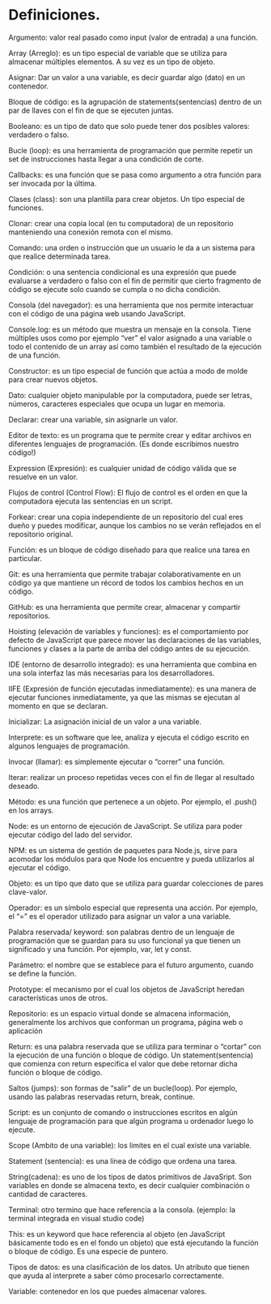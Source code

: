 # Definiciones.

Argumento: valor real pasado como input (valor de entrada) a una función.

Array (Arreglo): es un tipo especial de variable que se utiliza para almacenar múltiples elementos. A su vez es un tipo de objeto.

Asignar: Dar un valor a una variable, es decir guardar algo (dato) en un contenedor.

Bloque de código: es la agrupación de statements(sentencias) dentro de un par de llaves con el fin de que se ejecuten juntas.

Booleano: es un tipo de dato que solo puede tener dos posibles valores: verdadero o falso.

Bucle (loop): es una herramienta de programación que permite repetir un set de instrucciones hasta llegar a una condición de corte.

Callbacks: es una función que se pasa como argumento a otra función para ser invocada por la última.

Clases (class): son una plantilla para crear objetos. Un tipo especial de funciones.

Clonar: crear una copia local (en tu computadora) de un repositorio manteniendo una conexión remota con el mismo.

Comando: una orden o instrucción que un usuario le da a un sistema para que realice determinada tarea.

Condición: o una sentencia condicional es una expresión que puede evaluarse a verdadero o falso con el fin de permitir que cierto fragmento de código se ejecute solo cuando se cumpla o no dicha condición.

Consola (del navegador): es una herramienta que nos permite interactuar con el código de una página web usando JavaScript.

Console.log: es un método que muestra un mensaje en la consola. Tiene múltiples usos como por ejemplo “ver” el valor asignado a una variable o todo el contenido de un array así como también el resultado de la ejecución de una función.

Constructor: es un tipo especial de función que actúa a modo de molde para crear nuevos objetos.

Dato: cualquier objeto manipulable por la computadora, puede ser letras, números, caracteres especiales que ocupa un lugar en memoria.

Declarar: crear una variable, sin asignarle un valor.

Editor de texto: es un programa que te permite crear y editar archivos en diferentes lenguajes de programación. (Es donde escribimos nuestro código!)

Expression (Expresión): es cualquier unidad de código válida que se resuelve en un valor.

Flujos de control (Control Flow): El flujo de control es el orden en que la computadora ejecuta las sentencias en un script.

Forkear: crear una copia independiente de un repositorio del cual eres dueño y puedes modificar, aunque los cambios no se verán reflejados en el repositorio original.

Función: es un bloque de código diseñado para que realice una tarea en particular.

Git: es una herramienta que permite trabajar colaborativamente en un código ya que mantiene un récord de todos los cambios hechos en un código.

GitHub: es una herramienta que permite crear, almacenar y compartir repositorios.

Hoisting (elevación de variables y funciones): es el comportamiento por defecto de JavaScript que parece mover las declaraciones de las variables, funciones y clases a la parte de arriba del código antes de su ejecución.

IDE (entorno de desarrollo integrado): es una herramienta que combina en una sola interfaz las más necesarias para los desarrolladores.

IIFE (Expresión de función ejecutadas inmediatamente): es una manera de ejecutar funciones inmediatamente, ya que las mismas se ejecutan al momento en que se declaran.

Inicializar: La asignación inicial de un valor a una variable.

Interprete: es un software que lee, analiza y ejecuta el código escrito en algunos lenguajes de programación.

Invocar (llamar): es simplemente ejecutar o “correr” una función.

Iterar: realizar un proceso repetidas veces con el fin de llegar al resultado deseado.

Método: es una función que pertenece a un objeto. Por ejemplo, el .push() en los arrays.

Node: es un entorno de ejecución de JavaScript. Se utiliza para poder ejecutar código del lado del servidor.

NPM: es un sistema de gestión de paquetes para Node.js, sirve para acomodar los módulos para que Node los encuentre y pueda utilizarlos al ejecutar el código.

Objeto: es un tipo que dato que se utiliza para guardar colecciones de pares clave-valor.

Operador: es un símbolo especial que representa una acción. Por ejemplo, el “=” es el operador utilizado para asignar un valor a una variable.

Palabra reservada/ keyword: son palabras dentro de un lenguaje de programación que se guardan para su uso funcional ya que tienen un significado y una función. Por ejemplo, var, let y const.

Parámetro: el nombre que se establece para el futuro argumento, cuando se define la función.

Prototype: el mecanismo por el cual los objetos de JavaScript heredan características unos de otros.

Repositorio: es un espacio virtual donde se almacena información, generalmente los archivos que conforman un programa, página web o aplicación

Return: es una palabra reservada que se utiliza para terminar o “cortar” con la ejecución de una función o bloque de código. Un statement(sentencia) que comienza con return especifica el valor que debe retornar dicha función o bloque de código.

Saltos (jumps): son formas de “salir” de un bucle(loop). Por ejemplo, usando las palabras reservadas return, break, continue.

Script: es un conjunto de comando o instrucciones escritos en algún lenguaje de programación para que algún programa u ordenador luego lo ejecute.

Scope (Ambito de una variable): los limites en el cual existe una variable.

Statement (sentencia): es una línea de código que ordena una tarea.

String(cadena): es uno de los tipos de datos primitivos de JavaSript. Son variables en donde se almacena texto, es decir cualquier combinación o cantidad de caracteres.

Terminal: otro termino que hace referencia a la consola. (ejemplo: la terminal integrada en visual studio code)

This: es un keyword que hace referencia al objeto (en JavaScript básicamente todo es en el fondo un objeto) que está ejecutando la función o bloque de código. Es una especie de puntero.

Tipos de datos: es una clasificación de los datos. Un atributo que tienen que ayuda al interprete a saber cómo procesarlo correctamente.

Variable: contenedor en los que puedes almacenar valores.
